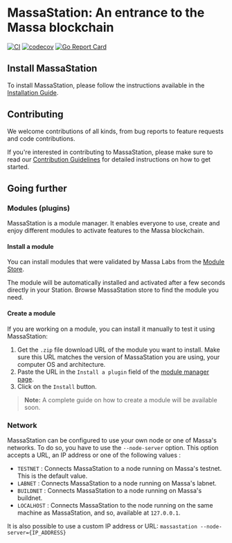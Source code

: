 # MassaStation: An entrance to the Massa blockchain

[![CI](https://github.com/massalabs/station/actions/workflows/api.yml/badge.svg?branch=main)](https://github.com/massalabs/station/actions/workflows/api.yml?query=branch%3Amain)
[![codecov](https://codecov.io/gh/massalabs/station/branch/main/graph/badge.svg?token=592LPZLC4M)](https://codecov.io/gh/massalabs/station)
[![Go Report Card](https://goreportcard.com/badge/github.com/massalabs/station)](https://goreportcard.com/report/github.com/massalabs/station)

## Install MassaStation

To install MassaStation, please follow the instructions available in the [Installation Guide](./INSTALLATION.md).

## Contributing

We welcome contributions of all kinds, from bug reports to feature requests and code contributions.

If you're interested in contributing to MassaStation, please make sure to read our [Contribution Guidelines](./CONTRIBUTING.md) for detailed instructions on how to get started.

## Going further

### Modules (plugins)

MassaStation is a module manager. It enables everyone to use, create and enjoy different modules to activate features to the Massa blockchain.

#### Install a module

You can install modules that were validated by Massa Labs from the [Module Store](https://station.massa/web/store).

The module will be automatically installed and activated after a few seconds directly in your Station. Browse MassaStation store to find the module you need.

#### Create a module

If you are working on a module, you can install it manually to test it using MassaStation:

1. Get the `.zip` file download URL of the module you want to install. Make sure this URL matches the version of MassaStation you are using, your computer OS and architecture.
2. Paste the URL in the `Install a plugin` field of the [module manager page](https://station.massa/web/store).
3. Click on the `Install` button.

> **Note:** A complete guide on how to create a module will be available soon.

### Network

MassaStation can be configured to use your own node or one of Massa's networks. To do so, you have to use the `--node-server` option. This option accepts a URL, an IP address or one of the following values :

- `TESTNET` : Connects MassaStation to a node running on Massa's testnet. This is the default value.
- `LABNET` : Connects MassaStation to a node running on Massa's labnet.
- `BUILDNET` : Connects MassaStation to a node running on Massa's buildnet.
- `LOCALHOST` : Connects MassaStation to the node running on the same machine as MassaStation, and so, available at `127.0.0.1`.

It is also possible to use a custom IP address or URL:
`massastation --node-server={IP_ADDRESS}`
